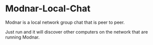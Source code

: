 Modnar-Local-Chat
=================

Modnar is a local network group chat that is peer to peer. 

Just run and it will discover other computers on the network that are running Modnar.

